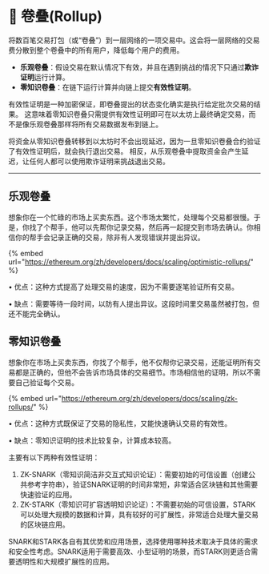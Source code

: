 # 🧻 卷叠(Rollup)

将数百笔交易打包（或“卷叠”）到一层网络的一项交易中。这会将一层网络的交易费分散到整个卷叠中的所有用户，降低每个用户的费用。

* **乐观卷叠**：假设交易在默认情况下有效，并且在遇到挑战的情况下只通过**欺诈证明**运行计算。&#x20;
* **零知识卷叠**：在链下运行计算并向链上提交**有效性证明**。&#x20;

有效性证明是一种加密保证，即卷叠提出的状态变化确实是执行给定批次交易的结果。 这意味着零知识卷叠只需提供有效性证明即可在以太坊上最终确定交易，而不是像乐观卷叠那样将所有交易数据发布到链上。

将资金从零知识卷叠转移到以太坊时不会出现延迟，因为一旦零知识卷叠合约验证了有效性证明后，就会执行退出交易。 相反，从乐观卷叠中提取资金会产生延迟，让任何人都可以使用欺诈证明来挑战退出交易。

***

## 乐观卷叠

想象你在一个忙碌的市场上买卖东西。这个市场太繁忙，处理每个交易都很慢。于是，你找了个帮手，他可以先帮你记录交易，然后再一起提交到市场去确认。你相信你的帮手会记录正确的交易，除非有人发现错误并提出异议。

{% embed url="https://ethereum.org/zh/developers/docs/scaling/optimistic-rollups/" %}

• 优点：这种方式提高了处理交易的速度，因为不需要逐笔验证所有交易。

• 缺点：需要等待一段时间，以防有人提出异议。这段时间里交易虽然被打包，但还不能完全确认。

## 零知识卷叠

想象你在市场上买卖东西，你找了个帮手，他不仅帮你记录交易，还能证明所有交易都是正确的，但他不会告诉市场具体的交易细节。市场相信他的证明，所以不需要自己验证每个交易。

{% embed url="https://ethereum.org/zh/developers/docs/scaling/zk-rollups/" %}

• 优点：这种方式既保证了交易的隐私性，又能快速确认交易的有效性。

• 缺点：零知识证明的技术比较复杂，计算成本较高。

主要有以下两种有效性证明：

1. ZK-SNARK（零知识简洁非交互式知识论证）：需要初始的可信设置（创建公共参考字符串），验证SNARK证明的时间非常短，非常适合区块链和其他需要快速验证的应用。
2. ZK-STARK（零知识可扩容透明知识论证）：不需要初始的可信设置，STARK 可以处理大规模的数据和计算，具有较好的可扩展性，非常适合处理大量交易的区块链应用。

SNARK和STARK各自有其优势和应用场景，选择使用哪种技术取决于具体的需求和安全性考虑。SNARK适用于需要高效、小型证明的场景，而STARK则更适合需要透明性和大规模扩展性的应用。
